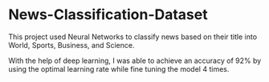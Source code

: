 # News-Classification-Dataset
This project used Neural Networks to classify news based on their title into World, Sports, Business, and Science.

With the help of deep learning, I was able to achieve an accuracy of 92% by using the optimal learning rate while fine tuning the model 4 times.
